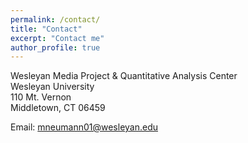 ```yaml
---
permalink: /contact/
title: "Contact"
excerpt: "Contact me"
author_profile: true
---
```


Wesleyan Media Project & Quantitative Analysis Center<br>
Wesleyan University<br>
110 Mt. Vernon<br>
Middletown, CT 06459

Email: mneumann01@wesleyan.edu
